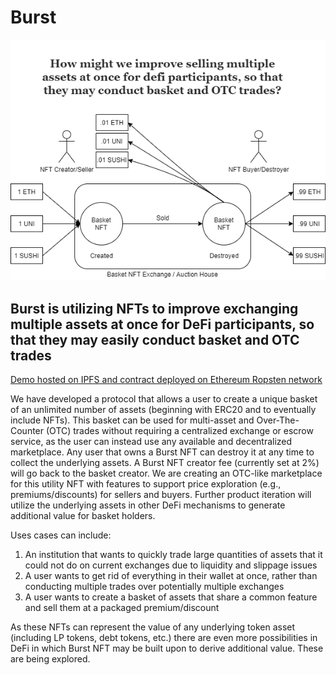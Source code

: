 # Burst

![diagram](https://github.com/Burst-NFT/Burst/blob/main/Docs/Burst-NFT-Diagram.png?raw=true)

## Burst is utilizing NFTs to improve exchanging multiple assets at once for DeFi participants, so that they may easily conduct basket and OTC trades

[Demo hosted on IPFS and contract deployed on Ethereum Ropsten network](https://ropsten.burst.casa/)

We have developed a protocol that allows a user to create a unique basket of an unlimited number of assets (beginning with ERC20 and to eventually include NFTs). This basket can be used for multi-asset and Over-The-Counter (OTC) trades without requiring a centralized exchange or escrow service, as the user can instead use any available and decentralized marketplace. Any user that owns a Burst NFT can destroy it at any time to collect the underlying assets. A Burst NFT creator fee (currently set at 2%) will go back to the basket creator. We are creating an OTC-like marketplace for this utility NFT with features to support price exploration (e.g., premiums/discounts) for sellers and buyers. Further product iteration will utilize the underlying assets in other DeFi mechanisms to generate additional value for basket holders.

Uses cases can include:

1. An institution that wants to quickly trade large quantities of assets that it could not do on current exchanges due to liquidity and slippage issues
2. A user wants to get rid of everything in their wallet at once, rather than conducting multiple trades over potentially multiple exchanges
3. A user wants to create a basket of assets that share a common feature and sell them at a packaged premium/discount

As these NFTs can represent the value of any underlying token asset (including LP tokens, debt tokens, etc.) there are even more possibilities in DeFi in which Burst NFT may be built upon to derive additional value. These are being explored.
